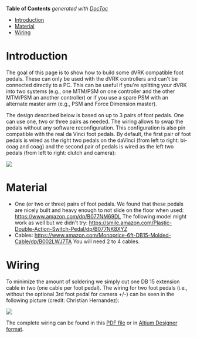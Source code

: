 <!-- START doctoc generated TOC please keep comment here to allow auto update -->
<!-- DON'T EDIT THIS SECTION, INSTEAD RE-RUN doctoc TO UPDATE -->
**Table of Contents**  *generated with [DocToc](https://github.com/thlorenz/doctoc)*

- [Introduction](#introduction)
- [Material](#material)
- [Wiring](#wiring)

<!-- END doctoc generated TOC please keep comment here to allow auto update -->

# Introduction

The goal of this page is to show how to build some dVRK compatible foot pedals.  These can only be used with the dVRK controllers and can't be connected directly to a PC.  This can be useful if you're splitting your dVRK into two systems (e.g., one MTM/PSM on one controller and the other MTM/PSM an another controller) or if you use a spare PSM with an alternate master arm (e.g., PSM and Force Dimension master).

The design described below is based on up to 3 pairs of foot pedals.  One can use one, two or three pairs as needed.  The wiring allows to swap the pedals without any software reconfiguration.  This configuration is also pin compatible with the real da Vinci foot pedals.  By default, the first pair of foot pedals is wired as the right two pedals on the daVinci (from left to right: bi-coag and coag) and the second pair of pedals is wired as the left two pedals (from left to right: clutch and camera):

   ![](/jhu-dvrk/sawIntuitiveResearchKit/wiki/assets/foot/dVRK-foot-pedals.jpg)

# Material

 * One (or two or three) pairs of foot pedals.  We found that these pedals are nicely built and heavy enough to not slide on the floor when used: https://www.amazon.com/dp/B077NM69DL   The following model might work as well but we didn't try: https://smile.amazon.com/Plastic-Double-Action-Switch-Pedal/dp/B077NK8XYZ
 * Cables: https://www.amazon.com/Monoprice-6ft-DB15-Molded-Cable/dp/B002LWJ7TA  You will need 2 to 4 cables.

# Wiring

To minimize the amount of soldering we simply cut one DB 15 extension cable in two (one cable per foot pedal).  The wiring for two foot pedals (i.e., without the optional 3rd foot pedal for camera +/-) can be seen in the following picture (credit: Christian Hernandez):

   ![](/jhu-dvrk/sawIntuitiveResearchKit/wiki/assets/foot/dVRK-foot-pedal-wiring.jpg)

The complete wiring can be found in this [PDF file](/jhu-dvrk/sawIntuitiveResearchKit/wiki/assets/foot/dVRK-foot-pedal-wiring.pdf) or in [Altium Designer format](/jhu-dvrk/sawIntuitiveResearchKit/wiki/assets/foot/Footpedal-Wiring.SchDoc).